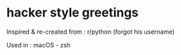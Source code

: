 # hacker style greetings

Inspired & re-created from : r/python (forgot his username)

Used in : macOS - zsh
